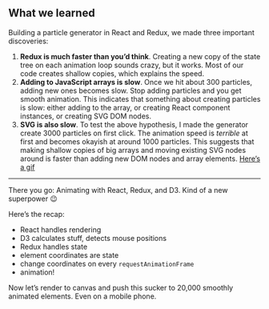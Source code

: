 
## What we learned

Building a particle generator in React and Redux, we made three
important discoveries:

1.  **Redux is much faster than you’d think**. Creating a new copy of
    the state tree on each animation loop sounds crazy, but it works.
    Most of our code creates shallow copies, which explains the speed.
2.  **Adding to JavaScript arrays is slow**. Once we hit about 300
    particles, adding new ones becomes slow. Stop adding particles and
    you get smooth animation. This indicates that something about
    creating particles is slow: either adding to the array, or creating
    React component instances, or creating SVG DOM nodes.
3.  **SVG is also slow**. To test the above hypothesis, I made the
    generator create 3000 particles on first click. The animation speed
    is *terrible* at first and becomes okayish at around 1000 particles.
    This suggests that making shallow copies of big arrays and moving
    existing SVG nodes around is faster than adding new DOM nodes and
    array elements. [Here’s a gif](http://i.imgur.com/ug478Me.gif)

-----

There you go: Animating with React, Redux, and D3. Kind of a new
superpower :wink:

Here’s the recap:

  - React handles rendering
  - D3 calculates stuff, detects mouse positions
  - Redux handles state
  - element coordinates are state
  - change coordinates on every `requestAnimationFrame`
  - animation\!

Now let’s render to canvas and push this sucker to 20,000 smoothly
animated elements. Even on a mobile phone.
